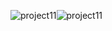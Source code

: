 ![project11](https://github.com/bagaspra16/exercise/assets/151993205/765b8a21-6f1e-4c29-9f0c-2ca82f149704)![project11](https://github.com/bagaspra16/exercise/assets/151993205/70032e35-09ac-415f-ad35-01fc0e59de0f)
